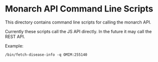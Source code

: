 # Monarch API Command Line Scripts

This directory contains command line scripts for calling the monarch API.

Currently these scripts call the JS API directly. In the future it may call the REST API.

Example:

    /bin/fetch-disease-info -q OMIM:255140



